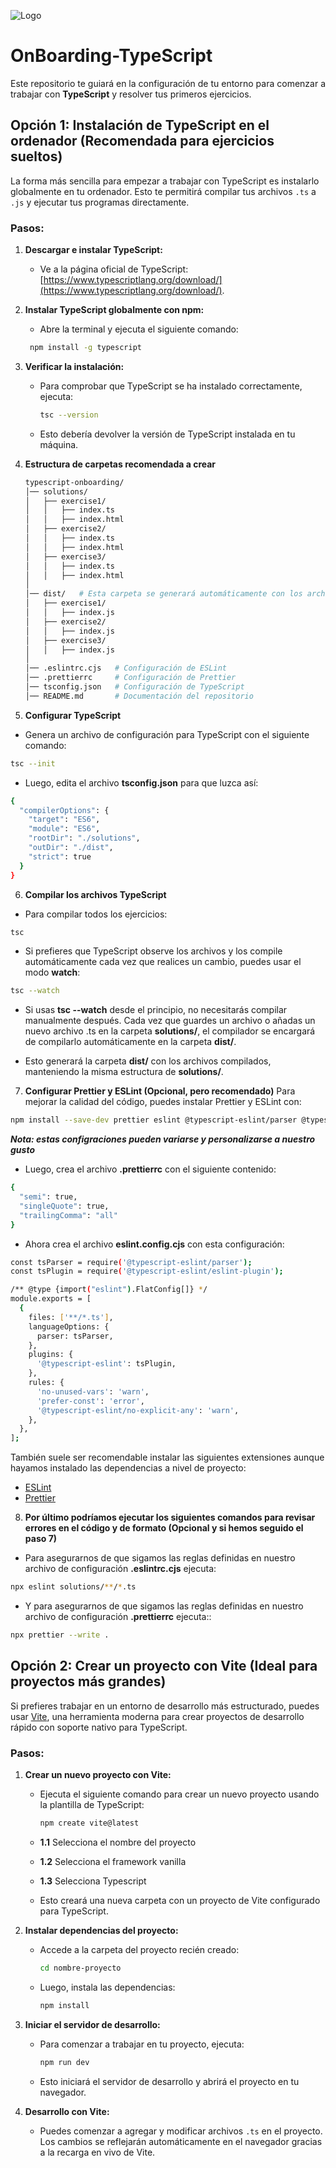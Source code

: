 ![Logo](assets/img/rookiesLogoPanoramico.jpg)

# OnBoarding-TypeScript

Este repositorio te guiará en la configuración de tu entorno para comenzar a trabajar con **TypeScript** y resolver tus primeros ejercicios.

## Opción 1: Instalación de TypeScript en el ordenador (Recomendada para ejercicios sueltos)

La forma más sencilla para empezar a trabajar con TypeScript es instalarlo globalmente en tu ordenador. Esto te permitirá compilar tus archivos `.ts` a `.js` y ejecutar tus programas directamente.

### Pasos:

1. **Descargar e instalar TypeScript:**

   - Ve a la página oficial de TypeScript: [https://www.typescriptlang.org/download/](https://www.typescriptlang.org/download/).

2. **Instalar TypeScript globalmente con npm:**

   - Abre la terminal y ejecuta el siguiente comando:

   ```bash
    npm install -g typescript
   ```

3. **Verificar la instalación:**

   - Para comprobar que TypeScript se ha instalado correctamente, ejecuta:

     ```bash
     tsc --version
     ```

   - Esto debería devolver la versión de TypeScript instalada en tu máquina.

4. **Estructura de carpetas recomendada a crear**

   ```bash
   typescript-onboarding/
   │── solutions/
   │   ├── exercise1/
   │   │   ├── index.ts
   │   │   ├── index.html
   │   ├── exercise2/
   │   │   ├── index.ts
   │   │   ├── index.html
   │   ├── exercise3/
   │   │   ├── index.ts
   │   │   ├── index.html
   │
   │── dist/   # Esta carpeta se generará automáticamente con los archivos compilados asi que no hace falta que   la crees, es solo para mostrar como quedará (forma recomendada)
   │   ├── exercise1/
   │   │   ├── index.js
   │   ├── exercise2/
   │   │   ├── index.js
   │   ├── exercise3/
   │   │   ├── index.js
   │
   │── .eslintrc.cjs   # Configuración de ESLint
   │── .prettierrc     # Configuración de Prettier
   │── tsconfig.json   # Configuración de TypeScript
   │── README.md       # Documentación del repositorio

   ```

5. **Configurar TypeScript**

- Genera un archivo de configuración para TypeScript con el siguiente comando:

```bash
tsc --init
```

- Luego, edita el archivo **tsconfig.json** para que luzca así:

```bash
{
  "compilerOptions": {
    "target": "ES6",
    "module": "ES6",
    "rootDir": "./solutions",
    "outDir": "./dist",
    "strict": true
  }
}
```

6. **Compilar los archivos TypeScript**

- Para compilar todos los ejercicios:

```bash
tsc
```

- Si prefieres que TypeScript observe los archivos y los compile automáticamente cada vez que realices un cambio, puedes usar el modo **watch**:

```bash
tsc --watch
```

- Si usas **tsc --watch** desde el principio, no necesitarás compilar manualmente después. Cada vez que guardes un archivo o añadas un nuevo archivo .ts en la carpeta **solutions/**, el compilador se encargará de compilarlo automáticamente en la carpeta **dist/**.

- Esto generará la carpeta **dist/** con los archivos compilados, manteniendo la misma estructura de **solutions/**.

7. **Configurar Prettier y ESLint (Opcional, pero recomendado)**
   Para mejorar la calidad del código, puedes instalar Prettier y ESLint con:

```bash
npm install --save-dev prettier eslint @typescript-eslint/parser @typescript-eslint/eslint-plugin
```

**_Nota: estas configraciones pueden variarse y personalizarse a nuestro gusto_**

- Luego, crea el archivo **.prettierrc** con el siguiente contenido:

```bash
{
  "semi": true,
  "singleQuote": true,
  "trailingComma": "all"
}
```

- Ahora crea el archivo **eslint.config.cjs** con esta configuración:

```bash
const tsParser = require('@typescript-eslint/parser');
const tsPlugin = require('@typescript-eslint/eslint-plugin');

/** @type {import("eslint").FlatConfig[]} */
module.exports = [
  {
    files: ['**/*.ts'],
    languageOptions: {
      parser: tsParser,
    },
    plugins: {
      '@typescript-eslint': tsPlugin,
    },
    rules: {
      'no-unused-vars': 'warn',
      'prefer-const': 'error',
      '@typescript-eslint/no-explicit-any': 'warn',
    },
  },
];
```

También suele ser recomendable instalar las siguientes extensiones aunque hayamos instalado las dependencias a nivel de proyecto:

- [ESLint](https://eslint.org/)
- [Prettier](https://prettier.io/)

8. **Por último podríamos ejecutar los siguientes comandos para revisar errores en el código y de formato (Opcional y si hemos seguido el paso 7)**

- Para asegurarnos de que sigamos las reglas definidas en nuestro archivo de configuración **.eslintrc.cjs** ejecuta:

```bash
npx eslint solutions/**/*.ts
```

- Y para asegurarnos de que sigamos las reglas definidas en nuestro archivo de configuración **.prettierrc** ejecuta::

```bash
npx prettier --write .
```

## Opción 2: Crear un proyecto con Vite (Ideal para proyectos más grandes)

Si prefieres trabajar en un entorno de desarrollo más estructurado, puedes usar [Vite](https://vitejs.dev/), una herramienta moderna para crear proyectos de desarrollo rápido con soporte nativo para TypeScript.

### Pasos:

1. **Crear un nuevo proyecto con Vite:**

   - Ejecuta el siguiente comando para crear un nuevo proyecto usando la plantilla de TypeScript:

     ```bash
     npm create vite@latest
     ```

   - **1.1** Selecciona el nombre del proyecto
   - **1.2** Selecciona el framework vanilla
   - **1.3** Selecciona Typescript

   - Esto creará una nueva carpeta con un proyecto de Vite configurado para TypeScript.

2. **Instalar dependencias del proyecto:**

   - Accede a la carpeta del proyecto recién creado:

     ```bash
     cd nombre-proyecto
     ```

   - Luego, instala las dependencias:

     ```bash
     npm install
     ```

3. **Iniciar el servidor de desarrollo:**

   - Para comenzar a trabajar en tu proyecto, ejecuta:

     ```bash
     npm run dev
     ```

   - Esto iniciará el servidor de desarrollo y abrirá el proyecto en tu navegador.

4. **Desarrollo con Vite:**
   - Puedes comenzar a agregar y modificar archivos `.ts` en el proyecto. Los cambios se reflejarán automáticamente en el navegador gracias a la recarga en vivo de Vite.
